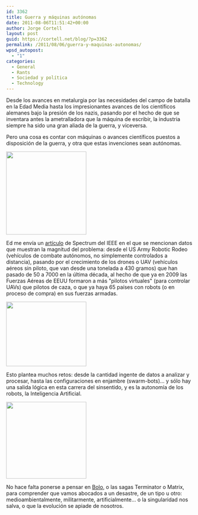 ```yaml
---
id: 3362
title: Guerra y máquinas autónomas
date: 2011-08-06T11:51:42+00:00
author: Jorge Cortell
layout: post
guid: https://cortell.net/blog/?p=3362
permalink: /2011/08/06/guerra-y-maquinas-autonomas/
wpsd_autopost:
  - "1"
categories:
  - General
  - Rants
  - Sociedad y polí­tica
  - Technology
---
```

Desde los avances en metalurgia por las necesidades del campo de batalla en la Edad Media hasta los impresionantes avances de los científicos alemanes bajo la presión de los nazis, pasando por el hecho de que se inventara antes la ametralladora que la máquina de escribir, la industria siempre ha sido una gran aliada de la guerra, y viceversa.

Pero una cosa es contar con máquinas o avances científicos puestos a disposición de la guerra, y otra que estas invenciones sean autónomas.

<img class="aligncenter" title="Bot" src="https://spectrum.ieee.org/image/1893776" alt="" width="216" height="224" />

Ed me envía un <a title="https://spectrum.ieee.org/robotics/military-robots/autonomous-robots-in-the-fog-of-war/" href="https://spectrum.ieee.org/robotics/military-robots/autonomous-robots-in-the-fog-of-war/" target="_blank">artículo</a> de Spectrum del IEEE en el que se mencionan datos que muestran la magnitud del problema: desde el US Army Robotic Rodeo (vehículos de combate autónomos, no simplemente controlados a distancia), pasando por el crecimiento de los drones o UAV (vehículos aéreos sin piloto, que van desde una tonelada a 430 gramos) que han pasado de 50 a 7000 en la última década, al hecho de que ya en 2009 las Fuerzas Aéreas de EEUU formaron a más "pilotos virtuales" (para controlar UAVs) que pilotos de caza, o que ya haya 65 países con robots (o en proceso de compra) en sus fuerzas armadas.

<img class="aligncenter" title="UAV" src="https://spectrum.ieee.org/image/1893730" alt="" width="216" height="174" />

Esto plantea muchos retos: desde la cantidad ingente de datos a analizar y procesar, hasta las configuraciones en enjambre (swarm-bots)... y sólo hay una salida lógica en esta carrera del sinsentido, y es la autonomía de los robots, la Inteligencia Artificial.

<img class="aligncenter" title="Bot2" src="https://spectrum.ieee.org/image/1893733" alt="" width="216" height="207" />

No hace falta ponerse a pensar en <a title="https://en.wikipedia.org/wiki/Bolo_(tank)" href="https://en.wikipedia.org/wiki/Bolo_(tank)" target="_blank">Bolo</a>, o las sagas Terminator o Matrix, para comprender que vamos abocados a un desastre, de un tipo u otro: medioambientalmente, militarmente, artificialmente... o la singularidad nos salva, o que la evolución se apiade de nosotros.